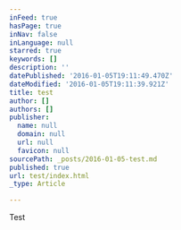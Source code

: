 ```yaml
---
inFeed: true
hasPage: true
inNav: false
inLanguage: null
starred: true
keywords: []
description: ''
datePublished: '2016-01-05T19:11:49.470Z'
dateModified: '2016-01-05T19:11:39.921Z'
title: test
author: []
authors: []
publisher:
  name: null
  domain: null
  url: null
  favicon: null
sourcePath: _posts/2016-01-05-test.md
published: true
url: test/index.html
_type: Article

---
```

Test